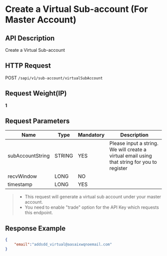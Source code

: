 # Create a Virtual Sub-account (For Master Account) 

## API Description​

Create a Virtual Sub-account

## HTTP Request​

POST `/sapi/v1/sub-account/virtualSubAccount`

## Request Weight(IP)​

**1**

## Request Parameters​

| Name | Type | Mandatory | Description |
| --- | --- | --- | --- |
| subAccountString | STRING | YES | Please input a string. We will create a virtual email using that string for you to register |
| recvWindow | LONG | NO |  |
| timestamp | LONG | YES |  |

> * This request will generate a virtual sub account under your master account.
> * You need to enable "trade" option for the API Key which requests this endpoint.

## Response Example​

```json
{  
    "email":"addsdd_virtual@aasaixwqnoemail.com"  
}
```

